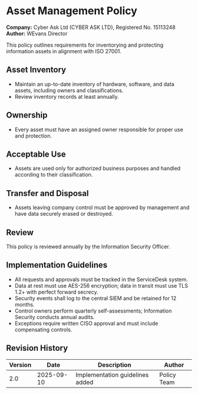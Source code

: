 # Asset Management Policy

**Company:** Cyber Ask Ltd (CYBER ASK LTD), Registered No. 15113248  
**Author:** WEvans Director

This policy outlines requirements for inventorying and protecting information assets in alignment with ISO 27001.

## Asset Inventory

- Maintain an up-to-date inventory of hardware, software, and data assets, including owners and classifications.
- Review inventory records at least annually.

## Ownership

- Every asset must have an assigned owner responsible for proper use and protection.

## Acceptable Use

- Assets are used only for authorized business purposes and handled according to their classification.

## Transfer and Disposal

- Assets leaving company control must be approved by management and have data securely erased or destroyed.

## Review

This policy is reviewed annually by the Information Security Officer.

## Implementation Guidelines
- All requests and approvals must be tracked in the ServiceDesk system.
- Data at rest must use AES-256 encryption; data in transit must use TLS 1.2+ with perfect forward secrecy.
- Security events shall log to the central SIEM and be retained for 12 months.
- Control owners perform quarterly self-assessments; Information Security conducts annual audits.
- Exceptions require written CISO approval and must include compensating controls.

## Revision History

| Version | Date | Description | Author |
| ------- | ---------- | ----------------------- | ------ |
| 2.0     | 2025-09-10 | Implementation guidelines added | Policy Team |
